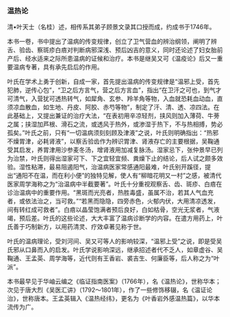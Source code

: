 ### 温热论

清•叶天士（名桂）述，相传系其弟子顾景文录其口授而成，约成书于1746年。

本书一卷，书中提出了温病的传变规律，创立了卫气营血的辨治纲领，阐明了辨舌、验齿、察斑疹白㾦对判断病邪深浅、预后凶吉的意义，同时还论述了妇女胎前产后、经水适来之际所患温病的证候和治疗。本书是继吴又可《温疫论》后又一重要温病专著，具有承先启后的作用。

叶氏在学术上勇于创新，自成一家，首先提出温病的传变规律是“温邪上受，首先犯肺，逆传心包”，“卫之后方言气，营之后方言血”，指出“在卫汗之可也，到气才可清气，入营犹可透热转气，如犀角、玄参、羚羊角等物，入血就恐耗血动血，直须凉血散血，如生地、丹皮、阿胶、赤芍等物”，制定了汗、清、透、凉四法。在此基础上，又提出兼证的治疗大法，“在表初用辛凉轻剂，挟风则加入薄荷、牛蒡之属；挟湿加芦根、滑石之流，或透风于热外，或渗湿于热下，不与热相搏，势必孤矣。”叶氏之前，只有“一切温病须刻刻顾及津液”之说，叶氏则明确指出：“热邪不燥胃津，必耗肾液”，以察舌验齿作为辨识胃津、肾液存亡的主要根据，吴鞠通受其启发，养胃津用沙参麦冬汤，增肾液用加减复脉汤。湿家忌下，张仲景早已列为治禁，叶氏则得出湿家可下、下之宜轻宜频、粪燥下止的结论，后人试之颇多效验。湿性粘滞，最易阻遏阳气，治温病医家常感通阳最难，叶氏别开蹊径，提出“通阳不在温，而在利小便”的独特见解，使人有“柳暗花明又一村”之感，被清代医家周学海称之为“治温病中半截要著”。叶氏十分重视观察舌、齿、斑疹、白㾦在诊治温病中的重要作用。“黑斑而光亮者，热胜毒盛，虽属不治，若其人气血充者，或依法治之，当可救。”“若黑而隐隐，四旁赤色，火郁内伏，大用清凉透发，间有转红成可救者”。白㾦以晶莹饱满者预后良好，白如枯骨，空光无浆者，气液竭，预后差。叶氏的这些论述，大大丰富了温病诊断学的内容。在遣方用药上，叶氏善于巧制新方，以用药清灵、疗效卓著见称于世。

叶氏的温病理论，受刘河间、吴又可等人的影响较深，“温邪上受”之说，即是受吴氏邪从口鼻而入的启发。叶氏学说影响深远，继承招述者代不乏人，如章虚谷、吴鞠通、王孟英、周学海等，近代则有王香岩、裘吉生、何廉臣等，后人称之为“叶派”。

本书最早见于华岫云编之《临证指南医案》（1766年），名《温热论》，世称华本；次见于唐大烈《吴医汇讲》（1792〜1801年），作了一些修饰移辍，名《温证论治》，世称唐本。王孟英辑入《温热经纬》，更名为《叶香岩外感温热篇》，以华本流传为广。
